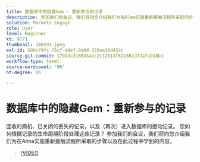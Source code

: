```yaml
---
title: 数据库中的隐藏Gem — 重新参与的记录
description: 参加我们的会议，我们将向您介绍我们为在Alma实施重新接触流程所采取的步骤以及在此过程中学到的内容。
solution: Marketo Engage
role: User
level: Beginner
kt: 9771
thumbnail: 340591.jpeg
exl-id: 500c79fc-75cf-40ef-8a6d-376ea30d432c
source-git-commit: 1792dc318643aec2c12613f621361d72a7a918b1
workflow-type: tm+mt
source-wordcount: '96'
ht-degree: 0%

---
```


# 数据库中的隐藏Gem：重新参与的记录

回收的商机、已关闭的丢失的记录，以及（再次）进入数据库的搅动记录。 您如何根据记录的生命周期阶段处理这些记录？ 参加我们的会议，我们将向您介绍我们为在Alma实施重新接触流程所采取的步骤以及在此过程中学到的内容。

>[!VIDEO](https://video.tv.adobe.com/v/340591/?quality=12&learn=on)
